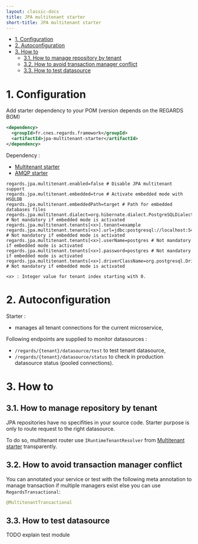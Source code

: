 ```yaml
---
layout: classic-docs
title: JPA multitenant starter
short-title: JPA multitenant starter
---
```

<!-- START doctoc generated TOC please keep comment here to allow auto update -->
<!-- DON'T EDIT THIS SECTION, INSTEAD RE-RUN doctoc TO UPDATE -->


- [1\. Configuration](#1%5C-configuration)
- [2\. Autoconfiguration](#2%5C-autoconfiguration)
- [3\. How to](#3%5C-how-to)
  - [3.1. How to manage repository by tenant](#31-how-to-manage-repository-by-tenant)
  - [3.2. How to avoid transaction manager conflict](#32-how-to-avoid-transaction-manager-conflict)
  - [3.3. How to test datasource](#33-how-to-test-datasource)

<!-- END doctoc generated TOC please keep comment here to allow auto update -->

# 1\. Configuration

Add starter dependency to your POM (version depends on the REGARDS BOM)
```xml
<dependency>
  <groupId>fr.cnes.regards.framework</groupId>
  <artifactId>jpa-multitenant-starter</artifactId>
</dependency>
```

Dependency :
- [Multitenant starter](/regards-framework/starters/multitenant-starter/)
- [AMQP starter](/regards-framework/starters/amqp-starter/)

```properties
regards.jpa.multitenant.enabled=false # Disable JPA multitenant support
regards.jpa.multitenant.embedded=true # Activate embedded mode with HSQLDB
regards.jpa.multitenant.embeddedPath=target # Path for embedded databases files
regards.jpa.multitenant.dialect=org.hibernate.dialect.PostgreSQLDialect # Not mandatory if embedded mode is activated
regards.jpa.multitenant.tenants[<x>].tenant=example
regards.jpa.multitenant.tenants[<x>].url=jdbc:postgresql://localhost:5432/test1 # Not mandatory if embedded mode is activated
regards.jpa.multitenant.tenants[<x>].userName=postgres # Not mandatory if embedded mode is activated
regards.jpa.multitenant.tenants[<x>].password=postgres # Not mandatory if embedded mode is activated
regards.jpa.multitenant.tenants[<x>].driverClassName=org.postgresql.Driver # Not mandatory if embedded mode is activated

<x> : Integer value for tenant index starting with 0.
```

# 2\. Autoconfiguration

Starter :
- manages all tenant connections for the current microservice,

Following endpoints are supplied to monitor datasources :
- `/regards/{tenant}/datasource/test` to test tenant datasource,
- `/regards/{tenant}/datasource/status` to check in production datasource status (pooled connections).


# 3\. How to

## 3.1. How to manage repository by tenant

JPA repositories have no specifities in your source code. Starter purpose is only to route request to the right datasource.

To do so, multitenant router use `IRuntimeTenantResolver` from [Multitenant starter](/regards-framework/starters/multitenant-starter/) transparently.

## 3.2. How to avoid transaction manager conflict

You can annotated your service or test with the following meta annotation to manage transaction if multiple managers exist else you can use `RegardsTransactional`:
```java
@MultitenantTransactional
```

## 3.3. How to test datasource

TODO explain test module
